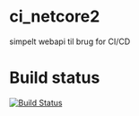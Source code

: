 # ci_netcore2
simpelt webapi til brug for CI/CD
# Build status
[![Build Status](https://dev.azure.com/mark0536/ci/_apis/build/status/MartinKierkegaard.ci_netcore2?branchName=master)](https://dev.azure.com/mark0536/ci/_build/latest?definitionId=3&branchName=master)
